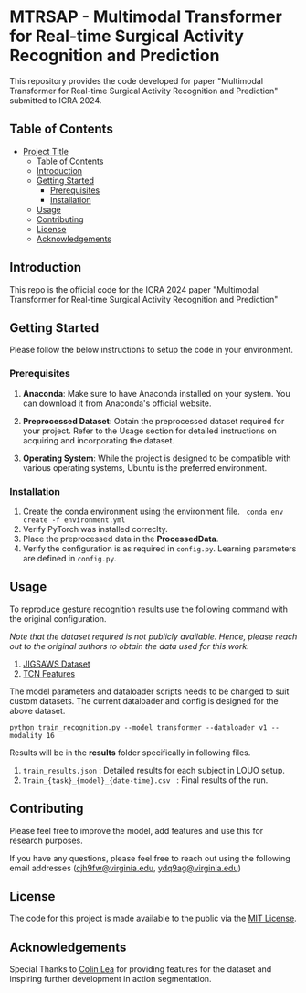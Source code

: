 # MTRSAP - Multimodal Transformer for Real-time Surgical Activity Recognition and Prediction

This repository provides the code developed for paper "Multimodal Transformer for Real-time Surgical Activity Recognition and Prediction" submitted to ICRA 2024.

## Table of Contents

- [Project Title](#project-title)
  - [Table of Contents](#table-of-contents)
  - [Introduction](#introduction)
  - [Getting Started](#getting-started)
    - [Prerequisites](#prerequisites)
    - [Installation](#installation)
  - [Usage](#usage)
  - [Contributing](#contributing)
  - [License](#license)
  - [Acknowledgements](#acknowledgements)

## Introduction

This repo is the official code for the ICRA 2024 paper "Multimodal Transformer for Real-time Surgical Activity Recognition and Prediction"

## Getting Started

Please follow the below instructions to setup the code in your environment.

### Prerequisites

1. **Anaconda**: Make sure to have Anaconda installed on your system. You can download it from Anaconda's official website.

2. **Preprocessed Dataset**: Obtain the preprocessed dataset required for your project. Refer to the Usage section for detailed instructions on acquiring and incorporating the dataset.

3. **Operating System**: While the project is designed to be compatible with various operating systems, Ubuntu is the preferred environment.


### Installation

1. Create the conda environment using the environment file. ``` conda env create -f environment.yml```
2. Verify PyTorch was installed correclty.
3. Place the preprocessed data in the **ProcessedData**.
4. Verify the configuration is as required in ```config.py```. Learning parameters are defined in ```config.py```.

## Usage


To reproduce gesture recognition results use the following command with the original configuration.

*Note that the dataset required is not publicly available. Hence, please reach out to the original authors to obtain the data used for this work.*
1. [JIGSAWS Dataset](https://cirl.lcsr.jhu.edu/research/hmm/datasets/jigsaws_release/)
2. [TCN Features](https://github.com/colincsl/TemporalConvolutionalNetworks/tree/master)

The model parameters and dataloader scripts needs to be changed to suit custom datasets. The current dataloader and config is designed for the above dataset. 

``` python train_recognition.py --model transformer --dataloader v1 --modality 16 ```

Results will be in the **results** folder specifically in following files.
1. ```train_results.json``` : Detailed results for each subject in LOUO setup.
2. ```Train_{task}_{model}_{date-time}.csv ``` : Final results of the run.


## Contributing

Please feel free to improve the model, add features and use this for research purposes.

If you have any questions, please feel free to reach out using the following email addresses (cjh9fw@virginia.edu, ydq9ag@virginia.edu)
## License

The code for this project is made available to the public via the  [MIT License](https://opensource.org/licenses/MIT).

## Acknowledgements

Special Thanks to [Colin Lea](https://github.com/colincsl/TemporalConvolutionalNetworks/tree/master) for providing features for the dataset and inspiring further development in action segmentation. 

